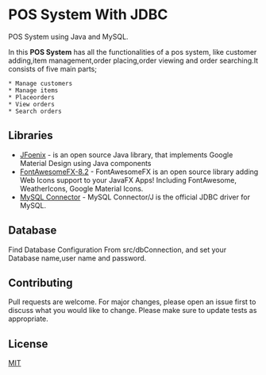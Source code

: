 # POS System With JDBC

POS System using Java and MySQL.

In this **POS System** has all the functionalities of a pos system, like customer adding,item management,order placing,order viewing and order searching.It consists of five main parts;

    * Manage customers
    * Manage items
    * Placeorders
    * View orders
    * Search orders

## Libraries

* [JFoenix](http://www.jfoenix.com/) - is an open source Java library, that implements Google Material Design using Java components
* [FontAwesomeFX-8.2](https://bitbucket.org/Jerady/fontawesomefx/downloads/) - FontAwesomeFX is an open source library adding Web Icons support to your JavaFX Apps! Including FontAwesome, WeatherIcons, Google Material Icons.
* [MySQL Connector](https://dev.mysql.com/downloads/connector/j/) - MySQL Connector/J is the official JDBC driver for MySQL.

## Database

Find Database Configuration From src/dbConnection, and set your Database name,user name and password.


## Contributing
Pull requests are welcome. For major changes, please open an issue first to discuss what you would like to change.
Please make sure to update tests as appropriate.

## License
[MIT](https://choosealicense.com/licenses/mit/)
